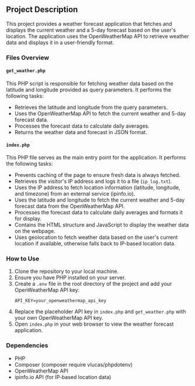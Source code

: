 ## Project Description

This project provides a weather forecast application that fetches and displays the current weather and a 5-day forecast based on the user's location. The application uses the OpenWeatherMap API to retrieve weather data and displays it in a user-friendly format.

### Files Overview

#### `get_weather.php`

This PHP script is responsible for fetching weather data based on the latitude and longitude provided as query parameters. It performs the following tasks:
- Retrieves the latitude and longitude from the query parameters.
- Uses the OpenWeatherMap API to fetch the current weather and 5-day forecast data.
- Processes the forecast data to calculate daily averages.
- Returns the weather data and forecast in JSON format.

#### `index.php`

This PHP file serves as the main entry point for the application. It performs the following tasks:
- Prevents caching of the page to ensure fresh data is always fetched.
- Retrieves the visitor's IP address and logs it to a file (`ip_log.txt`).
- Uses the IP address to fetch location information (latitude, longitude, and timezone) from an external service (ipinfo.io).
- Uses the latitude and longitude to fetch the current weather and 5-day forecast data from the OpenWeatherMap API.
- Processes the forecast data to calculate daily averages and formats it for display.
- Contains the HTML structure and JavaScript to display the weather data on the webpage.
- Uses geolocation to fetch weather data based on the user's current location if available, otherwise falls back to IP-based location data.

### How to Use

1. Clone the repository to your local machine.
2. Ensure you have PHP installed on your server.
3. Create a `.env` file in the root directory of the project and add your OpenWeatherMap API key:
    ```env
    API_KEY=your_openweathermap_api_key
    ```
4. Replace the placeholder API key in `index.php` and `get_weather.php` with your own OpenWeatherMap API key.
5. Open `index.php` in your web browser to view the weather forecast application.

### Dependencies

- PHP
- Composer (composer require vlucas/phpdotenv)
- OpenWeatherMap API
- ipinfo.io API (for IP-based location data)

